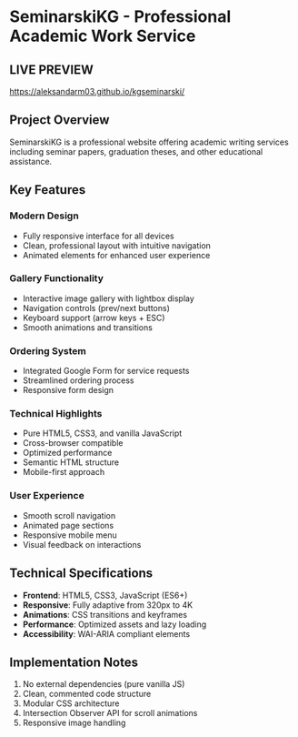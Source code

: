 # SeminarskiKG - Professional Academic Work Service

## LIVE PREVIEW
https://aleksandarm03.github.io/kgseminarski/
## Project Overview
SeminarskiKG is a professional website offering academic writing services including seminar papers, graduation theses, and other educational assistance.

## Key Features

### Modern Design
- Fully responsive interface for all devices
- Clean, professional layout with intuitive navigation
- Animated elements for enhanced user experience

### Gallery Functionality
- Interactive image gallery with lightbox display
- Navigation controls (prev/next buttons)
- Keyboard support (arrow keys + ESC)
- Smooth animations and transitions

### Ordering System
- Integrated Google Form for service requests
- Streamlined ordering process
- Responsive form design

### Technical Highlights
- Pure HTML5, CSS3, and vanilla JavaScript
- Cross-browser compatible
- Optimized performance
- Semantic HTML structure
- Mobile-first approach

### User Experience
- Smooth scroll navigation
- Animated page sections
- Responsive mobile menu
- Visual feedback on interactions

## Technical Specifications
- **Frontend**: HTML5, CSS3, JavaScript (ES6+)
- **Responsive**: Fully adaptive from 320px to 4K
- **Animations**: CSS transitions and keyframes
- **Performance**: Optimized assets and lazy loading
- **Accessibility**: WAI-ARIA compliant elements

## Implementation Notes
1. No external dependencies (pure vanilla JS)
2. Clean, commented code structure
3. Modular CSS architecture
4. Intersection Observer API for scroll animations
5. Responsive image handling
